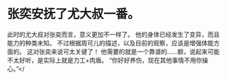 # 张奕安抚了尤大叔一番。
此时的尤大叔对张奕而言，意义更加不一样了。
他的身体已经发生了变异，而且能力的种类未知。
不过根据周可儿的描述，以及目前的观察，应该是增强体能方面的。
这对张奕来说可太关键了！
他需要的就是一个靠谱的……额，说起来可能不太好听，是实际上就是力工+肉盾。
“你好好养伤，现在其他事情不用你操心。”</

